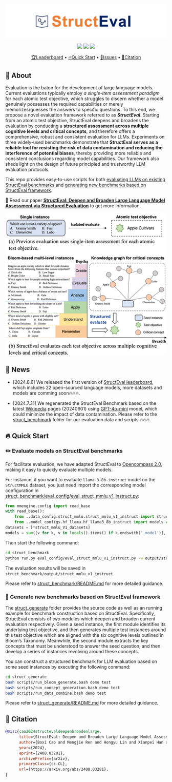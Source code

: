 ![logo](/asset/logo.png)


<p align="center">
    <a href="https://huggingface.co/spaces/Bowieee/StructEval_leaderboard"><img src="https://img.shields.io/badge/%F0%9F%8F%86-leaderboard-8A2BE2"></a>
    <a href="https://arxiv.org/abs/2408.03281"><img src="https://img.shields.io/badge/arXiv-2408.03281-b31b1b.svg"></a>
    <a href="https://github.com/c-box/StructEval/blob/main/LICENSE"><img src="https://img.shields.io/pypi/l/evalplus"></a>
</p>


<p align="center">
    <a href="https://huggingface.co/spaces/Bowieee/StructEval_leaderboard">🏆Leaderboard</a> •
    <a href="#-quick-start">🔥Quick Start</a> •
    <a href="#-issues">🐛Issues</a> •
    <a href="#-citation">📜Citation</a>
</p>

## 📣 About

Evaluation is the baton for the development of large language models.
Current evaluations typically employ *a single-item assessment paradigm* for each atomic test objective, which struggles to discern whether a model genuinely possesses the required capabilities or merely memorizes/guesses the answers to specific questions.
To this end, we propose a novel evaluation framework referred to as ***StructEval***. 
Starting from an atomic test objective, StructEval deepens and broadens the evaluation by conducting a **structured assessment across multiple cognitive levels and critical concepts**, and therefore offers a comprehensive, robust and consistent evaluation for LLMs.
Experiments on three widely-used benchmarks demonstrate that **StructEval serves as a reliable tool for resisting the risk of data contamination and reducing the interference of potential biases**, thereby providing more reliable and consistent conclusions regarding model capabilities. 
Our framework also sheds light on the design of future principled and trustworthy LLM evaluation protocols.

This repo provides easy-to-use scripts for both [evaluating LLMs on existing StructEval benchmarks](#️-evaluate-models-on-structeval-benchmarks) and [generating new benchmarks based on StructEval framework](#-generate-new-benchmarks-based-on-structeval-framework).

📰 Read our paper [**StructEval: Deepen and Broaden Large Language Model Assessment via Structured Evaluation**](https://arxiv.org/abs/2408.03281) to get more information.

![logo](/asset/new_head.png)

## 🚀 News

* [2024.8.6] We released the first version of [StructEval leaderboard](https://huggingface.co/spaces/Bowieee/StructEval_leaderboard), which includes 22 open-sourced language models, more datasets and models are comming soon🔥🔥🔥.

* [2024.7.31] We regenerated the StructEval Benchmark based on the latest [Wikipedia](https://www.wikipedia.org/) pages (20240601) using [GPT-4o-mini](https://openai.com/index/gpt-4o-mini-advancing-cost-efficient-intelligence/) model, which could minimize the impact of data contamination. Please refer to the [struct_benchmark](struct_benchmark) folder for our evaluation data and scripts 🔥🔥🔥.

## 🔥 Quick Start

### ✏️ Evaluate models on StructEval benchmarks

For facilitate evaluation, we have adapted StructEval to [Opencompass 2.0](https://github.com/open-compass/OpenCompass/), making it easy to quickly evaluate multiple models.

For instance, if you want to evaluate `llama-3-8b-instruct` model on the `StructMMLU` dataset, you just need import the corresponding model configuration in [struct_benchmark/eval_config/eval_struct_mmlu_v1_instruct.py](struct_benchmark/eval_config/eval_struct_mmlu_v1_instruct.py):
```python
from mmengine.config import read_base
with read_base():
    from ..data_config.struct_mmlu.struct_mmlu_v1_instruct import struct_mmlu_V1_datasets
    from ..model_configs.hf_llama.hf_llama3_8b_instruct import models as hf_llama3_8b_instruct_model
datasets = [*struct_mmlu_V1_datasets]
models = sum([v for k, v in locals().items() if k.endswith('_model')], [])
```

Then start the following command:
```bash
cd struct_benchmark
python run.py eval_config/eval_struct_mmlu_v1_instruct.py -w output/struct_mmlu_v1_instruct
```
The evaluation results will be saved in `struct_benchmark/output/struct_mmlu_v1_instruct`

Please refer to [struct_benchmark/README.md](struct_benchmark/README.md) for more detailed guidance.


### 🔨 Generate new benchmarks based on StructEval framework

The [struct_generate](struct_generate) folder provides the source code as well as an running example for benchmark construction based on StructEval. Specifically, StructEval consists of two modules which deepen and broaden current evaluation respectively.
Given a seed instance, the first module identifies its underlying test objective, and then generates multiple test instances around this test objective which are aligned with the six cognitive levels outlined in Bloom’s Taxonomy. 
Meanwhile, the second module extracts the key concepts that must be understood to answer the seed question, and then develop a series of instances revolving around these concepts.

You can construct a structured benchmark for LLM evaluation based on some seed instances by executing the following command:

```bash
cd struct_generate
bash scripts/run_bloom_generate.bash demo test
bash scripts/run_concept_generation.bash demo test
bash scripts/run_data_combine.bash demo test
```

Please refer to [struct_generate/README.md](struct_generate/README.md) for more detailed guidance.


## 📜 Citation

```bibtex
@misc{cao2024structevaldeepenbroadenlarge,
      title={StructEval: Deepen and Broaden Large Language Model Assessment via Structured Evaluation}, 
      author={Boxi Cao and Mengjie Ren and Hongyu Lin and Xianpei Han and Feng Zhang and Junfeng Zhan and Le Sun},
      year={2024},
      eprint={2408.03281},
      archivePrefix={arXiv},
      primaryClass={cs.CL},
      url={https://arxiv.org/abs/2408.03281}, 
}
```
